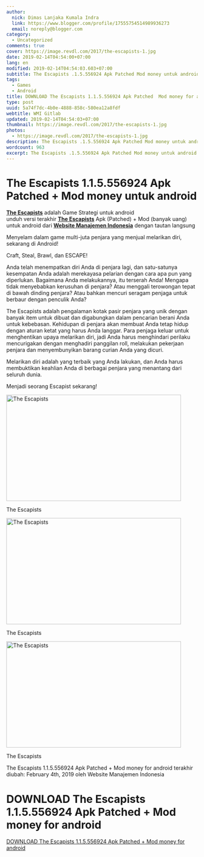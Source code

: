 ```yaml
---
author:
  nick: Dimas Lanjaka Kumala Indra
  link: https://www.blogger.com/profile/17555754514989936273
  email: noreply@blogger.com
category:
  - Uncategorized
comments: true
cover: https://image.revdl.com/2017/the-escapists-1.jpg
date: 2019-02-14T04:54:00+07:00
lang: en
modified: 2019-02-14T04:54:03.603+07:00
subtitle: The Escapists .1.5.556924 Apk Patched Mod money untuk android
tags:
  - Games
  - Android
title: DOWNLOAD The Escapists 1.1.5.556924 Apk Patched  Mod money for android
type: post
uuid: 5a74f7dc-4b0e-4888-858c-580ea12a8fdf
webtitle: WMI Gitlab
updated: 2019-02-14T04:54:03+07:00
thumbnail: https://image.revdl.com/2017/the-escapists-1.jpg
photos:
  - https://image.revdl.com/2017/the-escapists-1.jpg
description: The Escapists .1.5.556924 Apk Patched Mod money untuk android
wordcount: 963
excerpt: The Escapists .1.5.556924 Apk Patched Mod money untuk android
---
```


<h1 for="title"> <span class="notranslate"> The Escapists 1.1.5.556924 Apk Patched + Mod money untuk android</span> </h1>  <div>  <div class="post_content entry-content">  <p> <span class="notranslate"> <a href="https://web-manajemen.blogspot.com/" class="notranslate"><strong><span class="notranslate">The Escapists</span></strong></a> adalah Game Strategi untuk android</span> <br><span class="notranslate"> unduh versi terakhir <strong><a href="https://web-manajemen.blogspot.com/" class="notranslate"><span class="notranslate">The Escapists</span></a></strong> Apk (Patched) + Mod (banyak uang) untuk android dari <strong><a href="https://web-manajemen.blogspot.com/" class="notranslate">Website Manajemen Indonesia</a></strong> dengan tautan langsung</span> </p>  <p> <span class="notranslate"> Menyelam dalam game multi-juta penjara yang menjual melarikan diri, sekarang di Android!</span> </p>  <p> <span class="notranslate"> Craft, Steal, Brawl, dan ESCAPE!</span> </p>  <p> <span class="notranslate"> Anda telah menempatkan diri Anda di penjara lagi, dan satu-satunya kesempatan Anda adalah merekayasa pelarian dengan cara apa pun yang diperlukan.</span> <span class="notranslate"> Bagaimana Anda melakukannya, itu terserah Anda!</span> <span class="notranslate"> Mengapa tidak menyebabkan kerusuhan di penjara?</span> <span class="notranslate"> Atau menggali terowongan tepat di bawah dinding penjara?</span> <span class="notranslate"> Atau bahkan mencuri seragam penjaga untuk berbaur dengan penculik Anda?</span> </p>  <p> <span class="notranslate"> The Escapists adalah pengalaman kotak pasir penjara yang unik dengan banyak item untuk dibuat dan digabungkan dalam pencarian berani Anda untuk kebebasan.</span> <span class="notranslate"> Kehidupan di penjara akan membuat Anda tetap hidup dengan aturan ketat yang harus Anda langgar.</span> <span class="notranslate"> Para penjaga keluar untuk menghentikan upaya melarikan diri, jadi Anda harus menghindari perilaku mencurigakan dengan menghadiri panggilan roll, melakukan pekerjaan penjara dan menyembunyikan barang curian Anda yang dicuri.</span> </p>  <p> <span class="notranslate"> Melarikan diri adalah yang terbaik yang Anda lakukan, dan Anda harus membuktikan keahlian Anda di berbagai penjara yang menantang dari seluruh dunia.</span> </p>  <p> <span class="notranslate"> Menjadi seorang Escapist sekarang!</span> </p>  <div class="wp-caption aligncenter"> <a href="https://web-manajemen.blogspot.com/" class="notranslate"><img src="https://image.revdl.com/2017/the-escapists-1.jpg" alt="The Escapists" width="460" height="280"></a> <p class="wp-caption-text"> <span class="notranslate"> The Escapists</span> </p>  </div>  <div class="wp-caption aligncenter"> <a href="https://web-manajemen.blogspot.com/" class="notranslate"><img src="https://image.revdl.com/2017/the-escapists-2.jpg" alt="The Escapists" width="460" height="280"></a> <p class="wp-caption-text"> <span class="notranslate"> The Escapists</span> </p>  </div>  <div class="wp-caption aligncenter"> <a href="https://web-manajemen.blogspot.com/" class="notranslate"><img src="https://image.revdl.com/2017/the-escapists-3.jpg" alt="The Escapists" width="460" height="280"></a> <p class="wp-caption-text"> <span class="notranslate"> The Escapists</span> </p>  </div>  <div class="hatom-extra"> <span class="notranslate"> <span class="notranslate entry-title">The Escapists 1.1.5.556924 Apk Patched + Mod money for android</span> terakhir diubah: <span class="notranslate updated">February 4th, 2019</span> oleh <span class="notranslate author vcard">Website Manajemen Indonesia</span></span> </div>  <div class="clear"></div>  </div>  <h1 for="title" class="notranslate">DOWNLOAD The Escapists 1.1.5.556924 Apk Patched + Mod money for android</h1>  <div class="w3-center w3-container w3-border notranslate"> <a href="https://dimaslanjaka-storage.000webhostapp.com/revdl.php?download&amp;path=/the-escapists-apk-download.html/" target="_blank" class="w3-btn w3-green" rel="noopener noreferer nofollow">DOWNLOAD The Escapists 1.1.5.556924 Apk Patched + Mod money for android</a> </div>  </div>  <script src="https://codepen.io/dimaslanjaka/pen/aQRrbR.js"></script>